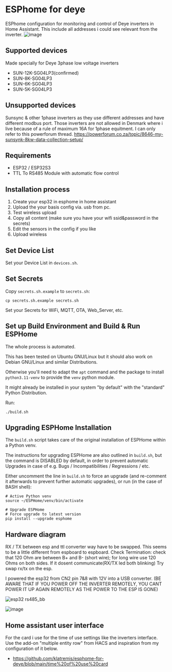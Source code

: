# ESPhome for deye
ESPhome configuration for monitoring and control of Deye inverters in Home Assistant.
This include all addresses i could see relevant from the inverter.
![image](https://user-images.githubusercontent.com/22115157/211201343-1d54cada-4b2c-40b0-88c4-faf31e17fead.png)

## Supported devices
Made specially for Deye 3phase low voltage inverters
* SUN-12K-SG04LP3(confirmed)
* SUN-8K-SG04LP3
* SUN-6K-SG04LP3
* SUN-5K-SG04LP3

## Unsupported devices
Sunsync & other 1phase inverters as they use different addresses and have different modbus port. Those inverters are not allowed in Denmark where i live because of a rule of maximum 16A for 1phase equitment.
I can only refer to this powerforum thread. https://powerforum.co.za/topic/8646-my-sunsynk-8kw-data-collection-setup/

## Requirements
* ESP32 / ESP32S3
* TTL To RS485 Module with automatic flow control

## Installation process
1. Create your esp32 in esphome in home assistant
2. Upload the your basis config via. usb from pc.
3. Test wireless upload
4. Copy all content (make sure you have your wifi ssid&password in the secrets)
5. Edit the sensors in the config if you like
6. Upload wireless

## Set Device List
Set your Device List in `devices.sh`.

## Set Secrets
Copy `secrets.sh.example` to `secrets.sh`:

```
cp secrets.sh.example secrets.sh
```

Set your Secrets for WiFi, MQTT, OTA, Web_Server, etc.

## Set up Build Environment and Build & Run ESPHome
The whole process is automated.

This has been tested on Ubuntu GNU/Linux but it should also work on Debian GNU/Linux and similar Distributions.

Otherwise you'll need to adapt the `apt` command and the package to install `python3.11-venv` to provide the `venv` python module.

It might already be installed in your system "by default" with the "standard" Python Distribution.

Run:

```
./build.sh
```

## Upgrading ESPHome Installation
The `build.sh` script takes care of the original installation of ESPHome within a Python venv.

The instructions for upgrading ESPHome are also outlined in `build.sh`, but the command is DISABLED by default, in order to prevent automatic Upgrades in case of e.g. Bugs / Incompatibilities / Regressions / etc. 

Either uncomment the line in `build.sh` to force an upgrade (and re-comment it afterwards to prevent further automatic upgrades), or run (in the case of BASH shell):

```
# Active Python venv
source ~/ESPHome/venv/bin/activate

# Upgrade ESPHome
# Force upgrade to latest version
pip install --upgrade esphome
```

## Hardware diagram
RX / TX between esp and ttl converter way have to be swapped. This seems to be a little different from espboard to espboard.
Check Termination: check that 120 Ohm are between B+ and B- (short wire); for long wire use 120 Ohms on both sides.
If it dosent communicate(RX/TX led both blinking) Try swap rx/tx on the esp.

I powered the esp32 from CN2 pin 7&8 with 12V into a USB converter.
(BE AWARE THAT IF YOU POWER OFF THE INVERTER REMOTELY, YOU CANT POWER IT UP AGAIN REMOTELY AS THE POWER TO THE ESP IS GONE)

![esp32 rs485_bb](https://user-images.githubusercontent.com/22115157/211201233-f5fe9189-e6b3-4ee1-9baa-48068f078127.jpg)

![image](https://github.com/luckylinux/esphome-for-deye/assets/7126291/615df540-39a8-4c8b-96da-6476480698f5)

## Home assistant user interface
For the card i use for the time of use settings like the inverters interface. Use the add-on "multiple entity row" from HACS and inspiration from my configuration of it below.
* https://github.com/klatremis/esphome-for-deye/blob/main/time%20of%20use%20card


